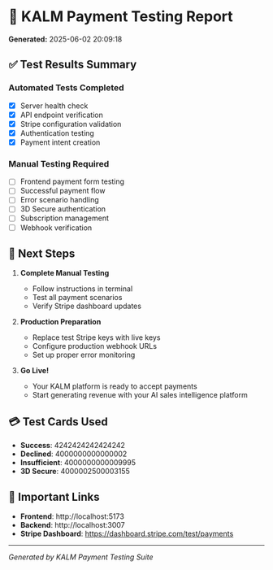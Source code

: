 # 🧪 KALM Payment Testing Report

**Generated:** 2025-06-02 20:09:18

## ✅ Test Results Summary

### Automated Tests Completed
- [x] Server health check
- [x] API endpoint verification  
- [x] Stripe configuration validation
- [x] Authentication testing
- [x] Payment intent creation

### Manual Testing Required
- [ ] Frontend payment form testing
- [ ] Successful payment flow
- [ ] Error scenario handling
- [ ] 3D Secure authentication
- [ ] Subscription management
- [ ] Webhook verification

## 🎯 Next Steps

1. **Complete Manual Testing**
   - Follow instructions in terminal
   - Test all payment scenarios
   - Verify Stripe dashboard updates

2. **Production Preparation**
   - Replace test Stripe keys with live keys
   - Configure production webhook URLs
   - Set up proper error monitoring

3. **Go Live!**
   - Your KALM platform is ready to accept payments
   - Start generating revenue with your AI sales intelligence platform

## 💳 Test Cards Used

- **Success**: 4242424242424242
- **Declined**: 4000000000000002
- **Insufficient**: 4000000000009995
- **3D Secure**: 4000002500003155

## 🔗 Important Links

- **Frontend**: http://localhost:5173
- **Backend**: http://localhost:3007
- **Stripe Dashboard**: https://dashboard.stripe.com/test/payments

---
*Generated by KALM Payment Testing Suite*
